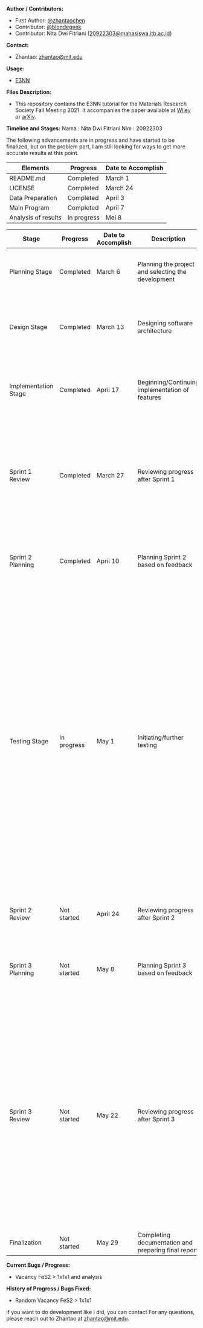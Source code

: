 
**Author / Contributors:**
- First Author: [@zhantaochen](https://github.com/zhantaochen)
- Contributor: [@blondegeek](https://github.com/blondegeek)
- Contributor: Nita Dwi Fitriani (20922303@mahasiswa.itb.ac.id)

**Contact:** 
- Zhantao: [zhantao@mit.edu](mailto:zhantao@mit.edu)

**Usage:** 
- [E3NN](https://e3nn.org/)

**Files Description:** 
- This repository contains the E3NN tutorial for the Materials Research Society Fall Meeting 2021. It accompanies the paper available at [Wiley](https://onlinelibrary.wiley.com/doi/10.1002/advs.202004214) or [arXiv](https://arxiv.org/pdf/2009.05163.pdf).
  
**Timeline and Stages:** 
Nama : Nita Dwi Fitriani
Nim :  20922303

The following advancements are in progress and have started to be finalized, but on the problem part, I am still looking for ways to get more accurate results at this point. 

| Elements         | Progress    | Date to Accomplish |
|------------------|-------------|--------------------|
| README.md        | Completed   | March 1            |
| LICENSE          | Completed   | March 24           |
| Data Preparation | Completed | April 3            |
| Main Program     | Completed | April 7            |
| Analysis of results    | In progress | Mei 8            |

| Stage              | Progress   | Date to Accomplish | Description                                                                                                                        | Problem                                                                                                                               |
|--------------------|------------|---------------------|------------------------------------------------------------------------------------------------------------------------------------|---------------------------------------------------------------------------------------------------------------------------------------|
| Planning Stage     | Completed  | March 6             | Planning the project and selecting the development                                                                               | Learn Material Science Especially Phonon DOS and Model E3NN                                                                     |
| Design Stage       | Completed  | March 13            | Designing software architecture                                                                                                    | Creating architecture in accordance with the methods used with literacy understanding from journals                               |
| Implementation Stage | Completed | April 17            | Beginning/Continuing implementation of features                                                                                   | Prepare for testing orthorhombic FeS new material with Multi-dimensional data                                                      |
| Sprint 1 Review    | Completed  | March 27            | Reviewing progress after Sprint 1                                                                                                  | Difficulty in preparing complex data with tools and ensuring data suitability through visualization and validation with VESTA, Existence of multidimensional data requiring preprocessing |
| Sprint 2 Planning  | Completed  | April 10            | Planning Sprint 2 based on feedback                                                                                                | Testing Supercell material with TiO2 doping Al, Cu, Mo, and W, observe the results, and try to vacancy data                     |
| Testing Stage      | In progress| May 1               | Initiating/further testing                                                                                                         | Doping with Al, Cu, Mo, and W in TiO2 improves the DOS phonon graph because they affect the structure and interactions in the TiO2 crystal, causing an increase in phonon energy at some energy points. This indicates a significant change in the vibrational properties of TiO2 that is potentially important in technological applications. Vacancy in the FeS material does not show a significant change in the graph, the vacancy result of 8% with perfect material still produces the same prediction, it needs to be reviewed |
| Sprint 2 Review    | Not started| April 24            | Reviewing progress after Sprint 2                                                                                                  | Completing material data by performing vacancy on FeS2 for result material                                                                                                                                 |
| Sprint 3 Planning  | Not started| May 8               | Planning Sprint 3 based on feedback                                                                                                | Testing Vacancy in FeS2 Orthorhombic material has been resolved in 1x1x1 to 2x2x2 unitcell and analysis Result.                                                                                                                                 |
| Sprint 3 Review    | Not started| May 22              | Reviewing progress after Sprint 3                                                                                                  | Vacancy is done with a percentage below 10% by removing 1 Fe atom or 1 S atom in FeS2. Orthorhombic phonon distribution results still produce the same predictions and phonon peaks, but the accuracy increases. If this FeS2 shows the vacancy value in the material affects the prediction results, then the analysis will continue to find out the vacancy analysis in materials with unit cells above 1x1x1.                                                                                                                                 |
| Finalization       | Not started| May 29              | Completing documentation and preparing final report                                                                                | None                                                                                                                                 |


**Current Bugs / Progress:** 
- Vacancy FeS2 > 1x1x1 and analysis

**History of Progress / Bugs Fixed:** 
- Random Vacancy FeS2 > 1x1x1


if you want to do development like I did, you can contact 
For any questions, please reach out to Zhantao at [zhantao@mit.edu](mailto:zhantao@mit.edu).
